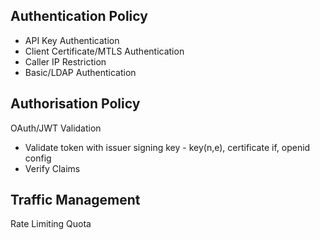 ## Authentication Policy

- API Key Authentication
- Client Certificate/MTLS Authentication
- Caller IP Restriction
- Basic/LDAP Authentication

## Authorisation Policy

OAuth/JWT Validation
- Validate token with issuer signing key - key(n,e), certificate if, openid config
- Verify Claims
  
## Traffic Management

Rate Limiting
Quota




